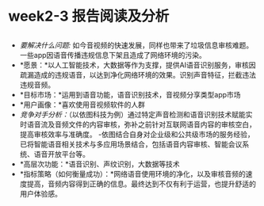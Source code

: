 # week2-3 报告阅读及分析
> ## 

- *要解决什么问题:* 如今音视频的快速发展，同样也带来了垃圾信息审核难题。一些app因语音传播违规信息下架且造成了网络环境的污染。
- *愿景：*以人工智能技术，大数据等作为支撑，提供AI语音识别服务，审核因疏漏造成的违规语音，以达到净化网络环境的效果。识别声音特征，拦截违法违规音频。
- *目标市场：*运用到语音功能，语音识别技术，音视频分享类型app市场
- *用户画像：*喜欢使用音视频软件的人群
- *竞争对手分析：*（以依图科技为例）通过特定声音检测和语音识别技术赋能实时语音流及音频文件的内容审核，弥补之前针对互联网语音内容的审核空白，提高审核效率与准确度。
-依图结合自身对企业级和公共级市场的服务经验，已将智能语音相关技术与多应用场景结合，包括语音内容审核、智能会议系统、语音开放平台等。
- *高层次功能：*语音识别、声纹识别，大数据等技术
- *指标策略（如何衡量成功）：*网络语音使用环境的净化，以及审核音频的速度提高，音频内容得到正确的信息。最终达到不仅有利于运营，也提升舒适的用户体验感。
